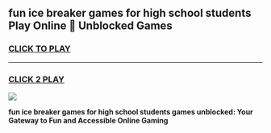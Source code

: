
## fun ice breaker games for high school students Play Online 👋 Unblocked Games
<h3>
<a href="https://news.freeplayer.one?title=fun_ice_breaker_games_for_high_school_students&ref=17GH">CLICK TO PLAY</a></h3>
<hr>

<h3>
<a href="https://news.freeplayer.one?title=fun_ice_breaker_games_for_high_school_students&ref=17GH">CLICK 2 PLAY</a>
  
</h3>

<a href="https://news.freeplayer.one?title=fun_ice_breaker_games_for_high_school_students&ref=17GH/"><img src="https://clearcache.store/games.png"></a>


**fun ice breaker games for high school students games unblocked: Your Gateway to Fun and Accessible Online Gaming**
